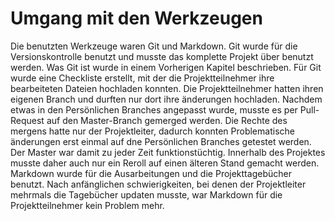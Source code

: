 ﻿# Umgang mit den Werkzeugen
 
 Die benutzten Werkzeuge waren Git und Markdown. Git wurde für die Versionskontrolle benutzt und musste das komplette Projekt über benutzt werden. Was Git ist wurde in einem Vorherigen Kapitel beschrieben. Für Git wurde eine Checkliste erstellt, mit der die Projektteilnehmer ihre bearbeiteten Dateien hochladen konnten. Die Projektteilnehmer hatten ihren eigenen Branch und durften nur dort ihre änderungen hochladen. Nachdem etwas in den Persönlichen Branches angepasst wurde, musste es per Pull-Request auf den Master-Branch gemerged werden. Die Rechte des mergens hatte nur der Projektleiter, dadurch konnten Problematische änderungen erst einmal auf dne Persönlichen Branches getestet werden. Der Master war damit zu jeder Zeit funktionstüchtig. Innerhalb des Projektes musste daher auch nur ein Reroll auf einen älteren Stand gemacht werden. Markdown wurde für die Ausarbeitungen und die Projekttagebücher benutzt. Nach anfänglichen schwierigkeiten, bei denen der Projektleiter mehrmals die Tagebücher updaten musste, war Markdown für die Projektteilnehmer kein Problem mehr. 

